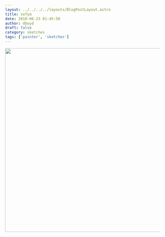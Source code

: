 ```yaml
---
layout: ../../../../layouts/BlogPostLayout.astro
title: sofya
date: 2010-06-23 01:45:50
author: dboyd
draft: false
category: sketches
tags: ['painter', 'sketches']
---
```

<img
    src="https://img.danaboyd.com/images/2010/06/sofya001.jpg"
    alt=""
    style="width: auto; height: clamp(0px, 95vh, 600px);"
/>

